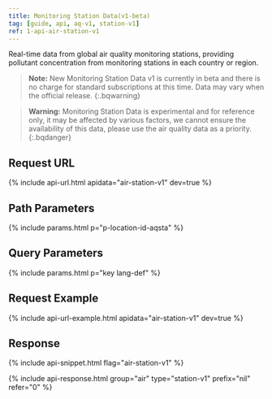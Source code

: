 ```yaml
---
title: Monitoring Station Data(v1-beta)
tag: [guide, api, aq-v1, station-v1]
ref: 1-api-air-station-v1
---
```


Real-time data from global air quality monitoring stations, providing pollutant concentration from monitoring stations in each country or region.

> **Note:** New Monitoring Station Data v1 is currently in beta and there is no charge for standard subscriptions at this time. Data may vary when the official release.
{:.bqwarning}

> **Warning:** Monitoring Station Data is experimental and for reference only, it may be affected by various factors, we cannot ensure the availability of this data, please use the air quality data as a priority.
{:.bqdanger}

## Request URL

{% include api-url.html apidata="air-station-v1" dev=true %}

## Path Parameters

{% include params.html p="p-location-id-aqsta" %}

## Query Parameters

{% include params.html p="key lang-def" %}

## Request Example

{% include api-url-example.html apidata="air-station-v1" dev=true %}

## Response

{% include api-snippet.html flag="air-station-v1" %}

{% include api-response.html group="air" type="station-v1" prefix="nil" refer="0"  %}